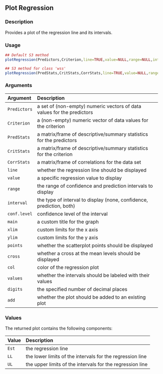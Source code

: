 ## Plot Regression 

### Description

Provides a plot of the regression line and its intervals.

### Usage

```r
## Default S3 method
plotRegression(Predictors,Criterion,line=TRUE,value=NULL,range=NULL,interval="both",conf.level=.95,main=NULL,xlim=NULL,ylim=NULL,points=TRUE,cross=FALSE,col="black",values=TRUE,digits=3,add=FALSE)

## S3 method for class 'wss'
plotRegression(PredStats,CritStats,CorrStats,line=TRUE,value=NULL,range=NULL,interval="both",conf.level=.95,main=NULL,xlim=NULL,ylim=NULL,cross=FALSE,col="black",values=TRUE,digits=3,add=FALSE)
```

### Arguments

Argument | Description
:-- | :--
```Predictors``` | a set of (non-empty) numeric vectors of data values for the predictors
```Criterion``` | a (non-empty) numeric vector of data values for the criterion
```PredStats``` | a matrix/frame of descriptive/summary statistics for the predictors
```CritStats``` | a matrix/frame of descriptive/summary statistics for the criterion
```CorrStats``` | a matrix/frame of correlations for the data set
```line``` | whether the regression line should be displayed
```value``` | a specific regression value to display
```range``` | the range of confidence and prediction intervals to display
```interval``` | the type of interval to display (none, confidence, prediction, both)
```conf.level``` | confidence level of the interval
```main``` | a custom title for the graph
```xlim``` | custom limits for the x axis
```ylim``` | custom limits for the y axis
```points``` | whether the scatterplot points should be displayed
```cross``` | whether a cross at the mean levels should be displayed
```col``` | color of the regression plot
```values``` | whether the intervals should be labeled with their values
```digits``` | the specified number of decimal places
```add``` | whether the plot should be added to an existing plot

### Values

The returned plot contains the following components:

Value | Description
:-- | :--
```Est``` | the regression line
```LL``` | the lower limits of the intervals for the regression line
```UL``` | the upper limits of the intervals for the regression line
